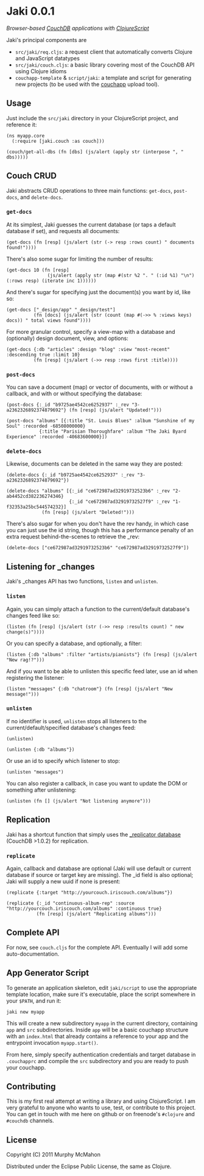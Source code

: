 Jaki 0.0.1
==========
*Browser-based [CouchDB](http://couchdb.apache.org) applications with [ClojureScript](http://github.com/clojure/clojurescript)*

Jaki's principal components are

* `src/jaki/req.cljs`: a request client that automatically converts Clojure and JavaScript datatypes
* `src/jaki/couch.cljs`: a basic library covering most of the CouchDB API using Clojure idioms
* `couchapp-template` & `script/jaki`: a template and script for generating new projects (to be used with the [couchapp](https://github.com/couchapp/couchapp) upload tool).

Usage
-----

Just include the `src/jaki` directory in your ClojureScript project, and reference it:

    (ns myapp.core
	  (:require [jaki.couch :as couch]))

    (couch/get-all-dbs (fn [dbs] (js/alert (apply str (interpose ", " dbs)))))
	
Couch CRUD
----------

Jaki abstracts CRUD operations to three main functions: `get-docs`, `post-docs`, and `delete-docs`.

### `get-docs`

At its simplest, Jaki guesses the current database (or taps a default database if set), and requests all documents:

    (get-docs (fn [resp] (js/alert (str (-> resp :rows count) " documents found!"))))

There's also some sugar for limiting the number of results:

    (get-docs 10 (fn [resp] 
	               (js/alert (apply str (map #(str %2 ". " (:id %1) "\n") (:rows resp) (iterate inc 1))))))

And there's sugar for specifying just the document(s) you want by id, like so:

    (get-docs ["_design/app" "_design/test"]
	          (fn [docs] (js/alert (str (count (map #(->> % :views keys) docs)) " total views found"))))

For more granular control, specify a view-map with a database and (optionally) design document, view, and options:

    (get-docs {:db "articles" :design "blog" :view "most-recent" :descending true :limit 10}
	          (fn [resp] (js/alert (->> resp :rows first :title))))

### `post-docs`

You can save a document (map) or vector of documents, with or without a callback, and with or 
without specifying the database:

    (post-docs {:_id "b9725ae4542ce6252937" :_rev "3-a2362326892374879692"} (fn [resp] (js/alert "Updated!")))

    (post-docs "albums" [{:title "St. Louis Blues" :album "Sunshine of my Soul" :recorded -68508000000}
	            {:title "Parisian Thoroughfare" :album "The Jaki Byard Experience" :recorded -40683600000}])

### `delete-docs`

Likewise, documents can be deleted in the same way they are posted:

    (delete-docs {:_id "b9725ae4542ce6252937" :_rev "3-a2362326892374879692"})
	
	(delete-docs "albums" [{:_id "ce672987ad32919732523b6" :_rev "2-ab4452cd382236274346}
	                       {:_id "ce672987ad32919732527f9" :_rev "1-f32353a25bc544574232}]
	             (fn [resp] (js/alert "Deleted!")))

There's also sugar for when you don't have the rev handy, in which case you can just use the
id string, though this has a performance penalty of an extra request behind-the-scenes to retrieve
the _rev:

    (delete-docs ["ce672987ad32919732523b6" "ce672987ad32919732527f9"])

Listening for _changes
----------------------

Jaki's _changes API has two functions, `listen` and `unlisten`.

### `listen`

Again, you can simply attach a function to the current/default database's changes feed like so:

    (listen (fn [resp] (js/alert (str (->> resp :results count) " new change(s)"))))
	
Or you can specify a database, and optionally, a filter:

    (listen {:db "albums" :filter "artists/pianists"} (fn [resp] (js/alert "New rag!?")))

And if you want to be able to unlisten this specific feed later, use an id when registering the listener:

    (listen "messages" {:db "chatroom"} (fn [resp] (js/alert "New message!")))
	
### `unlisten`

If no identifier is used, `unlisten` stops all listeners to the current/default/specified database's changes feed:

    (unlisten)
	
	(unlisten {:db "albums"})
	
Or use an id to specify which listener to stop:

    (unlisten "messages")
	
You can also register a callback, in case you want to update the DOM or something after unlistening:

    (unlisten (fn [] (js/alert "Not listening anymore")))

Replication
-----------

Jaki has a shortcut function that simply uses the [_replicator database](https://gist.github.com/832610) (CouchDB >1.0.2) for replication.

### `replicate`

Again, callback and database are optional (Jaki will use default or current database if source or target key are missing). The _id
field is also optional; Jaki will supply a new uuid if none is present:

    (replicate {:target "http://yourcouch.iriscouch.com/albums"})
	
	(replicate {:_id "continuous-album-rep" :source "http://yourcouch.iriscouch.com/albums" :continuous true}
	           (fn [resp] (js/alert "Replicating albums")))

Complete API
------------

For now, see `couch.cljs` for the complete API. Eventually I will add some auto-documentation.

App Generator Script
--------------------

To generate an application skeleton, edit `jaki/script` to use the appropriate template location, make sure it's executable,
place the script somewhere in your `$PATH`, and run it:

    jaki new myapp

This will create a new subdirectory `myapp` in the current directory, containing `app` and `src` subdirectories. Inside `app`
will be a basic couchapp structure with an `index.html` that already contains a reference to your app and the entrypoint invocation
`myapp.start()`.

From here, simply specify authentication credentials and target database in `.couchapprc` and compile the `src` subdirectory
and you are ready to push your couchapp.

Contributing
------------

This is my first real attempt at writing a library and using ClojureScript. I am very grateful to anyone who wants to use, test,
or contribute to this project. You can get in touch with me here on github or on freenode's `#clojure` and `#couchdb` channels.


License
-------

Copyright (C) 2011 Murphy McMahon

Distributed under the Eclipse Public License, the same as Clojure.

